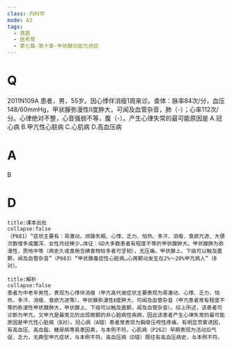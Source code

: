 ```yaml
---
class: 内科学
mode: A3
tags:
  - 真题
  - 医考帮
  - 第七篇-第十章-甲状腺功能亢进症
---
```


# Q
2011N109A 患者，男，55岁。因心悸伴消瘦1周来诊。查体：脉率84次/分，血压148/60mmHg，甲状腺弥漫性Ⅱ度肿大，可闻及血管杂音，肺（-）；心率112次/分。心律绝对不整，心音强弱不等，腹（-）。产生心律失常的最可能原因是
A.冠心病
B.甲亢性心脏病
C.心肌病
D.高血压病

# A
B
# D
```ad-note
title:课本出处
collapse:false
（P681）“症状主要有：易激动、烦躁失眠、心悸、乏力、怕热、多汗、消瘦、食欲亢进、大便次数增多或腹泻、女性月经稀少…体征：GD大多数患者有程度不等的甲状腺肿大。甲状腺肿为弥漫性，质地中等（病史久或食用含碘食物较多者可坚韧），无压痛。甲状腺上、下级可以触及震颤，闻及血管杂音”（P683）“甲状腺毒症性心脏病…心房颤动发生在2%～20%甲亢病人”（B对）。
```

```ad-summary
title:解析
collapse:false
患者为中老年男性，表现为心悸伴消瘦（甲亢高代谢症状主要表现为易激动、心悸、乏力、怕热、多汗、消瘦、食欲亢进等），甲状腺弥漫性Ⅱ度肿大，可闻及血管杂音（甲亢患者常有程度不等的弥漫性甲状腺肿大，甲状腺上、下级可以触及震颤，闻及血管杂音）。综上所述，该患者可诊断为甲亢。又甲亢是最常见的出现房颤的非心脏病性疾病，因此该患者产生心律失常的最可能原因是甲亢性心脏病（B对）。冠心病（A错）患者常表现为胸骨压榨性疼痛，有明显劳累诱因，有高血压、高血脂、糖尿病等易患因素，与本例不符。心肌病（P262）早期表现为活动后气促、乏力，无典型甲亢症状，与本例不符。高血压病（D错）既往有高血压病史，与本例不符。
```

